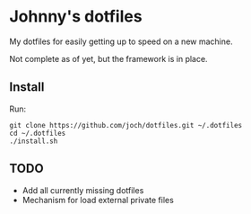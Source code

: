 # Johnny's dotfiles

My dotfiles for easily getting up to speed on a new machine.

Not complete as of yet, but the framework is in place.

## Install

Run:

```
git clone https://github.com/joch/dotfiles.git ~/.dotfiles
cd ~/.dotfiles
./install.sh
```

## TODO

* Add all currently missing dotfiles
* Mechanism for load external private files

